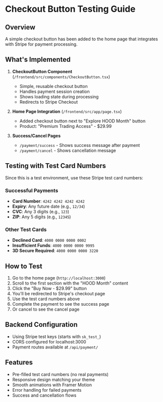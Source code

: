# Checkout Button Testing Guide

## Overview
A simple checkout button has been added to the home page that integrates with Stripe for payment processing.

## What's Implemented

1. **CheckoutButton Component** (`/frontend/src/components/CheckoutButton.tsx`)
   - Simple, reusable checkout button
   - Handles payment session creation
   - Shows loading state during processing
   - Redirects to Stripe Checkout

2. **Home Page Integration** (`/frontend/src/app/page.tsx`)
   - Added checkout button next to "Explore HOOD Month" button
   - Product: "Premium Trading Access" - $29.99

3. **Success/Cancel Pages**
   - `/payment/success` - Shows success message after payment
   - `/payment/cancel` - Shows cancellation message

## Testing with Test Card Numbers

Since this is a test environment, use these Stripe test card numbers:

### Successful Payments
- **Card Number**: `4242 4242 4242 4242`
- **Expiry**: Any future date (e.g., `12/34`)
- **CVC**: Any 3 digits (e.g., `123`)
- **ZIP**: Any 5 digits (e.g., `12345`)

### Other Test Cards
- **Declined Card**: `4000 0000 0000 0002`
- **Insufficient Funds**: `4000 0000 0000 9995`
- **3D Secure Required**: `4000 0000 0000 3220`

## How to Test

1. Go to the home page (`http://localhost:3000`)
2. Scroll to the first section with the "HOOD Month" content
3. Click the "Buy Now - $29.99" button
4. You'll be redirected to Stripe's checkout page
5. Use the test card numbers above
6. Complete the payment to see the success page
7. Or cancel to see the cancel page

## Backend Configuration

- Using Stripe test keys (starts with `sk_test_`)
- CORS configured for localhost:3000
- Payment routes available at `/api/payment/`

## Features

- Pre-filled test card numbers (no real payments)
- Responsive design matching your theme
- Smooth animations with Framer Motion
- Error handling for failed payments
- Success and cancellation flows
